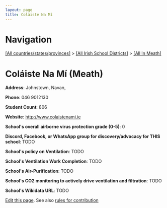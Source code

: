 ```yaml
---
layout: page
title: Coláiste Na Mí
---
```

# Navigation

[[All countries/states/provinces]](../../..) > [[All Irish School Districts]](../..) > [[All In Meath]](..)

# Coláiste Na Mí (Meath)

**Address**: Johnstown, Navan,

**Phone**: 046 9012130

**Student Count**: 806

**Website**: <http://www.colaistenami.ie>

**School's overall airborne virus protection grade (0-5)**: 0

**Discord, Facebook, or WhatsApp group for discovery/advocacy for THIS school**: TODO

**School's policy on Ventilation**: TODO

**School's Ventilation Work Completion**: TODO

**School's Air-Purification**: TODO

**School's CO2 monitoring to actively drive ventilation and filtration**: TODO

**School's Wikidata URL**: TODO


[Edit this page](https://github.com/ventilate-schools/Ireland/edit/main/./Meath/Coláiste_Na_Mí.md). See also [rules for contribution](../../../contribution-rules/)